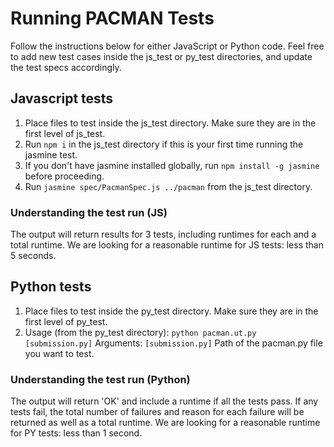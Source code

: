 # Running PACMAN Tests 
Follow the instructions below for either JavaScript or Python code.
Feel free to add new test cases inside the js_test or py_test directories, and update the test specs accordingly.


## Javascript tests
1. Place files to test inside the js_test directory. Make sure they are in the first level of js_test.
2. Run `npm i` in the js_test directory if this is your first time running the jasmine test.
3. If you don't have jasmine installed globally, run `npm install -g jasmine` before proceeding.
4. Run `jasmine spec/PacmanSpec.js ../pacman` from the js_test directory.

### Understanding the test run (JS)
The output will return results for 3 tests, including runtimes for each and a total runtime. We are looking for a reasonable runtime for JS tests: less than 5 seconds.


## Python tests
1. Place files to test inside the py_test directory. Make sure they are in the first level of py_test.
2. Usage (from the py_test directory):
  `python pacman.ut.py [submission.py]`
Arguments:
  `[submission.py]`
    Path of the pacman.py file you want to test.

### Understanding the test run (Python)
The output will return 'OK' and include a runtime if all the tests pass. If any tests fail, the total number of failures and reason for each failure will be returned as well as a total runtime. We are looking for a reasonable runtime for PY tests: less than 1 second.

